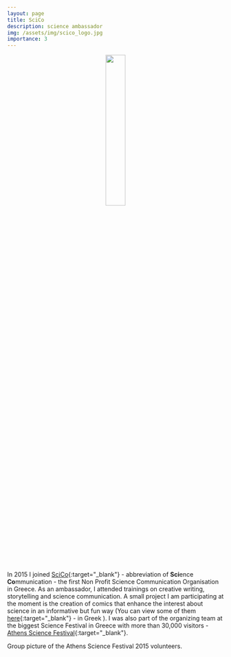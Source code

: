 ```yaml
---
layout: page
title: SciCo
description: science ambassador
img: /assets/img/scico_logo.jpg
importance: 3
---
```




  <center>
 <img src="{{ site.baseurl }}/assets/img/scico_logo.jpg"  height="30%" width="30%"> 
 </center>
 <br/>
 
 In 2015 I joined [SciCo](https://scico.gr/en){:target="\_blank"}  - abbreviation of <b>Sci</b>ence <b>Co</b>mmunication -
 the first Non Profit Science Communication Organisation in Greece. 
 As an ambassador, I attended trainings on creative writing, storytelling and science communication. 
 A small project I am participating at the moment is the creation of comics that enhance the interest 
 about science in an informative but fun way (You can view some of them 
 [here](https://www.facebook.com/401524586540479/photos/?tab=album&album_id=1316190958407166){:target="\_blank"} - in Greek ). 
 I was also part of the organizing team at the biggest Science Festival in Greece with more than 30,000 visitors - 
 [Athens Science Festival](http://www.athens-science-festival.gr/en/team_category/organisational-team/){:target="\_blank"}.


 <div class="row justify-content-sm-center">
    <div class="col-sm-9 mt-3 mt-md-0">
        <img class="img-fluid" src="{{ site.baseurl }}/assets/img/asf15-volunteers.jpg" alt="" title="Group picture of the Athens Science Festival 2015 volunteers"/>
    </div>
</div>
<div class="caption">
      Group picture of the Athens Science Festival 2015 volunteers.
</div>

